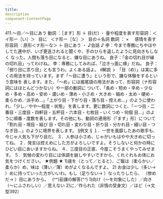 ```yaml
---
title:
description
component:ContentPage
---
```



411.～目／～目にあう
動詞 ：［ます］形 ＋ 目(だ) ・
量や程度を表す形容詞：＜イ形ー［い］＞   目に
  ＜ナ形ー［な］＞   目の＋名詞
数詞 ： ×    
感情を表す形容詞 ：原形＜ナ形ーな＞ ＋ 目にあう ・
♪会話 ♪
李：今まで専務にちやほやしてた連中が、いざ更迭されると聞くや、手のひらを返したように見向きもしなく なった。人間も落ち目になると、嫌な目にあうね。
良子：「金の切れ目が縁の切れ目」ってわけね。
李：専務にしてみれば、「泣きっ面に蜂」だね。
良子：「弱り目に祟り目」とも言うわ。よくある話よ。
♯解説 ♭
「目（め）」は実に多くの用法を持っています。まず「～目に遭う」という形で、嫌な体験をするという意味を 表します。また、「～め」には接尾語の用法があって、形容詞（ナ形容詞にはほとんどつかない）や一部の動詞に ついて、「長め・短め・辛め・少なめ・多め・高め・安め・濃いめ・薄め・小さめ・大きめ・細め・太め・硬め・ 柔らかめ／派手め…」「上がり目・下がり目・落ち目・控えめ…」のように使われ、「少し／やや～程度・状態」 を表します。更に数詞につくと、「一つ目・二番目・三度目・四軒目・五杯目・六本目・七枚目・いくつめ・何個 目…」のように順番・度数を表します。その他にも、動詞の連用形（「ます」形）について「割れ目・境目・結び 目・切れ目・変わり目・折り目・分かれ目・縫い目・つなぎ目…」のように境界を表します。
§例文 §
１．一世を風靡したあの歌手も、今じゃ人気も下がり目だ。
３．人参は小さめ、じゃがいもはやや大きめに切ってね。
２．発言は控えめにした方がよろしいですよ。そうしないと何かの時にひどい目にあいますからね。
４．三度目の正直、今度こそうまくやってみせます。
５．気候の変わり目には体調を崩しやすいですから、くれぐれもお体にお気をつけください。
★例題 ★
1)歳を（とって／とると）、ご飯は（柔らかい／柔らか）め、味は（薄い／薄）めがよくなるんですよ。
2) お金は少し（多い→ ）めに持っていった方がいいわ。もし（足りない→ ）なったりしたら、
（惨めだ→ ）目にあうから。  
(^^)前課の解答(^^)
1)向け（～を対象にした）／向き（～にふさわしい）／思えない
2)に／作られた（非情の受身文）／ほど（→文型392）
